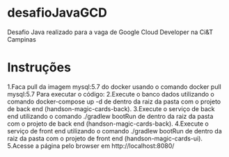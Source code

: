 # desafioJavaGCD
Desafio Java realizado para a vaga de Google Cloud Developer na Ci&amp;T Campinas

# Instruções
1.Faca pull da imagem mysql:5.7 do docker usando o comando docker pull mysql:5.7
Para executar o código:
2.Execute o banco dados utilizando o comando docker-compose up -d de dentro da raiz da pasta com o projeto de back end (handson-magic-cards-back).
3.Execute o serviço de back end utilizando o comando ./gradlew bootRun de dentro da raiz da pasta com o projeto de back end (handson-magic-cards-back).
4.Execute o serviço de front end utilizando o comando ./gradlew bootRun de dentro da raiz da pasta com o projeto de front end (handson-magic-cards-ui).
5.Acesse a página pelo browser em http://localhost:8080/
